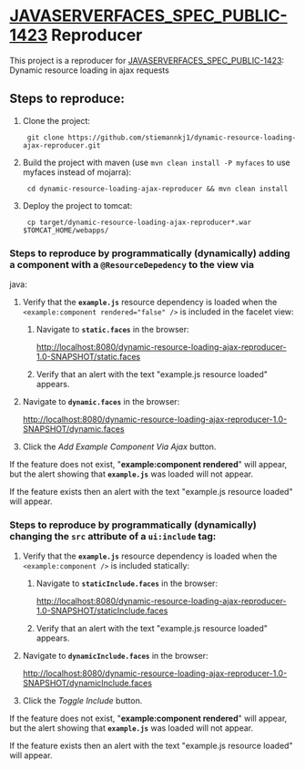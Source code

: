 # [JAVASERVERFACES_SPEC_PUBLIC-1423](https://java.net/jira/browse/JAVASERVERFACES_SPEC_PUBLIC-1423) Reproducer

This project is a reproducer for
[JAVASERVERFACES_SPEC_PUBLIC-1423](https://java.net/jira/browse/JAVASERVERFACES_SPEC_PUBLIC-1423): Dynamic resource
loading in ajax requests

## Steps to reproduce:

1. Clone the project:

        git clone https://github.com/stiemannkj1/dynamic-resource-loading-ajax-reproducer.git

2. Build the project with maven (use `mvn clean install -P myfaces` to use myfaces instead of mojarra):

        cd dynamic-resource-loading-ajax-reproducer && mvn clean install

3. Deploy the project to tomcat:

        cp target/dynamic-resource-loading-ajax-reproducer*.war $TOMCAT_HOME/webapps/

### Steps to reproduce by programmatically (dynamically) adding a component with a `@ResourceDepedency` to the view via
java:

1. Verify that the **`example.js`** resource dependency is loaded when the `<example:component rendered="false" />` is
included in the facelet view:

    1. Navigate to **`static.faces`** in the browser:

        [http://localhost:8080/dynamic-resource-loading-ajax-reproducer-1.0-SNAPSHOT/static.faces](http://localhost:8080/dynamic-resource-loading-ajax-reproducer-1.0-SNAPSHOT/static.faces)

    2. Verify that an alert with the text "example.js resource loaded" appears.

2. Navigate to **`dynamic.faces`** in the browser:

      [http://localhost:8080/dynamic-resource-loading-ajax-reproducer-1.0-SNAPSHOT/dynamic.faces](http://localhost:8080/dynamic-resource-loading-ajax-reproducer-1.0-SNAPSHOT/dynamic.faces)

3. Click the *Add Example Component Via Ajax* button.

If the feature does not exist, "**example:component rendered**" will appear, but the alert showing that **`example.js`**
was loaded will not appear.

If the feature exists then an alert with the text "example.js resource loaded" will appear.

### Steps to reproduce by programmatically (dynamically) changing the `src` attribute of a `ui:include` tag:

1. Verify that the **`example.js`** resource dependency is loaded when the `<example:component />` is included
statically:

    1. Navigate to **`staticInclude.faces`** in the browser:

        [http://localhost:8080/dynamic-resource-loading-ajax-reproducer-1.0-SNAPSHOT/staticInclude.faces](http://localhost:8080/dynamic-resource-loading-ajax-reproducer-1.0-SNAPSHOT/staticInclude.faces)

    2. Verify that an alert with the text "example.js resource loaded" appears.

2. Navigate to **`dynamicInclude.faces`** in the browser:

      [http://localhost:8080/dynamic-resource-loading-ajax-reproducer-1.0-SNAPSHOT/dynamicInclude.faces](http://localhost:8080/dynamic-resource-loading-ajax-reproducer-1.0-SNAPSHOT/dynamicInclude.faces)

3. Click the *Toggle Include* button.

If the feature does not exist, "**example:component rendered**" will appear, but the alert showing that **`example.js`**
was loaded will not appear.

If the feature exists then an alert with the text "example.js resource loaded" will appear.
